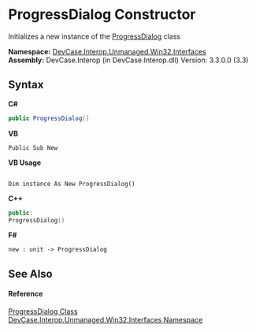 # ProgressDialog Constructor 
 

Initializes a new instance of the <a href="T_DevCase_Interop_Unmanaged_Win32_Interfaces_ProgressDialog">ProgressDialog</a> class

**Namespace:**&nbsp;<a href="N_DevCase_Interop_Unmanaged_Win32_Interfaces">DevCase.Interop.Unmanaged.Win32.Interfaces</a><br />**Assembly:**&nbsp;DevCase.Interop (in DevCase.Interop.dll) Version: 3.3.0.0 (3.3)

## Syntax

**C#**<br />
``` C#
public ProgressDialog()
```

**VB**<br />
``` VB
Public Sub New
```

**VB Usage**<br />
``` VB Usage

Dim instance As New ProgressDialog()
```

**C++**<br />
``` C++
public:
ProgressDialog()
```

**F#**<br />
``` F#
new : unit -> ProgressDialog
```


## See Also


#### Reference
<a href="T_DevCase_Interop_Unmanaged_Win32_Interfaces_ProgressDialog">ProgressDialog Class</a><br /><a href="N_DevCase_Interop_Unmanaged_Win32_Interfaces">DevCase.Interop.Unmanaged.Win32.Interfaces Namespace</a><br />
